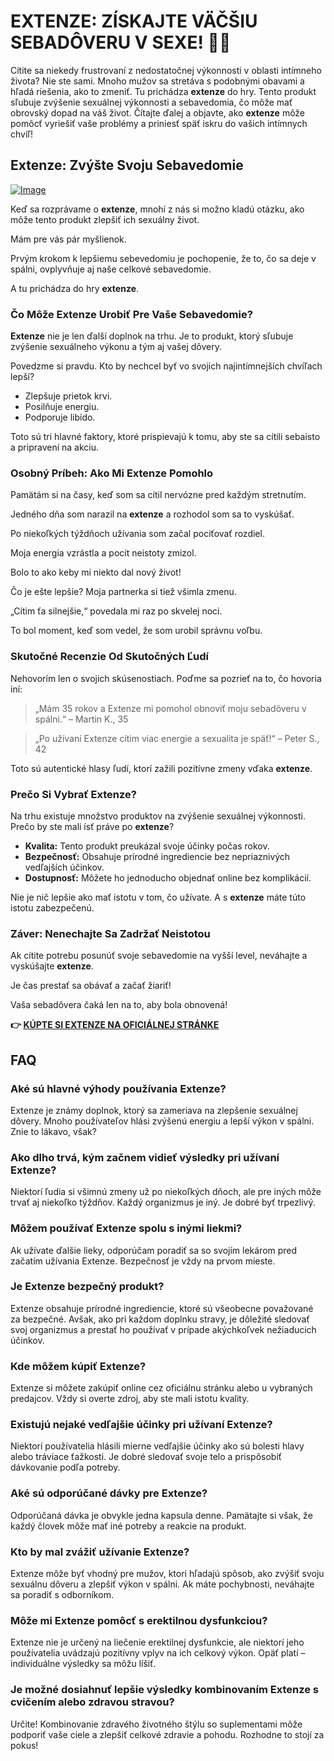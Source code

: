 # EXTENZE: ZÍSKAJTE VÄČŠIU SEBADÔVERU V SEXE! 💪✨

Cítite sa niekedy frustrovaní z nedostatočnej výkonnosti v oblasti intímneho života? Nie ste sami. Mnoho mužov sa stretáva s podobnými obavami a hľadá riešenia, ako to zmeniť. Tu prichádza **extenze** do hry. Tento produkt sľubuje zvýšenie sexuálnej výkonnosti a sebavedomia, čo môže mať obrovský dopad na váš život. Čítajte ďalej a objavte, ako **extenze** môže pomôcť vyriešiť vaše problémy a priniesť späť iskru do vašich intímnych chvíľ!

## Extenze: Zvýšte Svoju Sebavedomie

[![Image](https://www2.sellhealth.com/53/extenze180x200_A.jpg)](https://gchaffi.com/g1Xhdf31)

Keď sa rozprávame o **extenze**, mnohí z nás si možno kladú otázku, ako môže tento produkt zlepšiť ich sexuálny život. 

Mám pre vás pár myšlienok.

Prvým krokom k lepšiemu sebevedomiu je pochopenie, že to, čo sa deje v spálni, ovplyvňuje aj naše celkové sebavedomie. 

A tu prichádza do hry **extenze**.

### Čo Môže Extenze Urobiť Pre Vaše Sebavedomie?

**Extenze** nie je len ďalší doplnok na trhu. Je to produkt, ktorý sľubuje zvýšenie sexuálneho výkonu a tým aj vašej dôvery. 

Povedzme si pravdu. Kto by nechcel byť vo svojich najintímnejších chvíľach lepší? 

- Zlepšuje prietok krvi.
- Posilňuje energiu.
- Podporuje libido.

Toto sú tri hlavné faktory, ktoré prispievajú k tomu, aby ste sa cítili sebaisto a pripravení na akciu.

### Osobný Príbeh: Ako Mi Extenze Pomohlo

Pamätám si na časy, keď som sa cítil nervózne pred každým stretnutím. 

Jedného dňa som narazil na **extenze** a rozhodol som sa to vyskúšať.

Po niekoľkých týždňoch užívania som začal pociťovať rozdiel. 

Moja energia vzrástla a pocit neistoty zmizol. 

Bolo to ako keby mi niekto dal nový život! 

Čo je ešte lepšie? Moja partnerka si tiež všimla zmenu.

„Cítim ťa silnejšie,“ povedala mi raz po skvelej noci.

To bol moment, keď som vedel, že som urobil správnu voľbu.

### Skutočné Recenzie Od Skutočných Ľudí

Nehovorím len o svojich skúsenostiach. Poďme sa pozrieť na to, čo hovoria iní:

> „Mám 35 rokov a Extenze mi pomohol obnoviť moju sebadôveru v spálni.“ – Martin K., 35

> „Po užívaní Extenze cítim viac energie a sexualita je späť!“ – Peter S., 42

Toto sú autentické hlasy ľudí, ktorí zažili pozitívne zmeny vďaka **extenze**.

### Prečo Si Vybrať Extenze?

Na trhu existuje množstvo produktov na zvýšenie sexuálnej výkonnosti. Prečo by ste mali ísť práve po **extenze**?

- **Kvalita:** Tento produkt preukázal svoje účinky počas rokov.
- **Bezpečnosť:** Obsahuje prírodné ingrediencie bez nepriaznivých vedľajších účinkov.
- **Dostupnosť:** Môžete ho jednoducho objednať online bez komplikácií.

Nie je nič lepšie ako mať istotu v tom, čo užívate. A s **extenze** máte túto istotu zabezpečenú.

### Záver: Nenechajte Sa Zadržať Neistotou

Ak cítite potrebu posunúť svoje sebavedomie na vyšší level, neváhajte a vyskúšajte **extenze**.

Je čas prestať sa obávať a začať žiariť!

Vaša sebadôvera čaká len na to, aby bola obnovená!



**👉 [KÚPTE SI EXTENZE NA OFICIÁLNEJ STRÁNKE](https://gchaffi.com/g1Xhdf31)**

## FAQ

### Aké sú hlavné výhody používania Extenze?
Extenze je známy doplnok, ktorý sa zameriava na zlepšenie sexuálnej dôvery. Mnoho používateľov hlási zvýšenú energiu a lepší výkon v spálni. Znie to lákavo, však?

### Ako dlho trvá, kým začnem vidieť výsledky pri užívaní Extenze?
Niektorí ľudia si všimnú zmeny už po niekoľkých dňoch, ale pre iných môže trvať aj niekoľko týždňov. Každý organizmus je iný. Je dobré byť trpezlivý.

### Môžem používať Extenze spolu s inými liekmi?
Ak užívate ďalšie lieky, odporúčam poradiť sa so svojím lekárom pred začatím užívania Extenze. Bezpečnosť je vždy na prvom mieste.

### Je Extenze bezpečný produkt?
Extenze obsahuje prírodné ingrediencie, ktoré sú všeobecne považované za bezpečné. Avšak, ako pri každom doplnku stravy, je dôležité sledovať svoj organizmus a prestať ho používať v prípade akýchkoľvek nežiaducich účinkov.

### Kde môžem kúpiť Extenze?
Extenze si môžete zakúpiť online cez oficiálnu stránku alebo u vybraných predajcov. Vždy si overte zdroj, aby ste mali istotu kvality.

### Existujú nejaké vedľajšie účinky pri užívaní Extenze?
Niektorí používatelia hlásili mierne vedľajšie účinky ako sú bolesti hlavy alebo tráviace ťažkosti. Je dobré sledovať svoje telo a prispôsobiť dávkovanie podľa potreby.

### Aké sú odporúčané dávky pre Extenze?
Odporúčaná dávka je obvykle jedna kapsula denne. Pamätajte si však, že každý človek môže mať iné potreby a reakcie na produkt.

### Kto by mal zvážiť užívanie Extenze?
Extenze môže byť vhodný pre mužov, ktorí hľadajú spôsob, ako zvýšiť svoju sexuálnu dôveru a zlepšiť výkon v spálni. Ak máte pochybnosti, neváhajte sa poradiť s odborníkom.

### Môže mi Extenze pomôcť s erektilnou dysfunkciou?
Extenze nie je určený na liečenie erektilnej dysfunkcie, ale niektorí jeho používatelia uvádzajú pozitívny vplyv na ich celkový výkon. Opäť platí – individuálne výsledky sa môžu líšiť.

### Je možné dosiahnuť lepšie výsledky kombinovaním Extenze s cvičením alebo zdravou stravou?
Určite! Kombinovanie zdravého životného štýlu so suplementami môže podporiť vaše ciele a zlepšiť celkové zdravie a pohodu. Rozhodne to stojí za pokus!